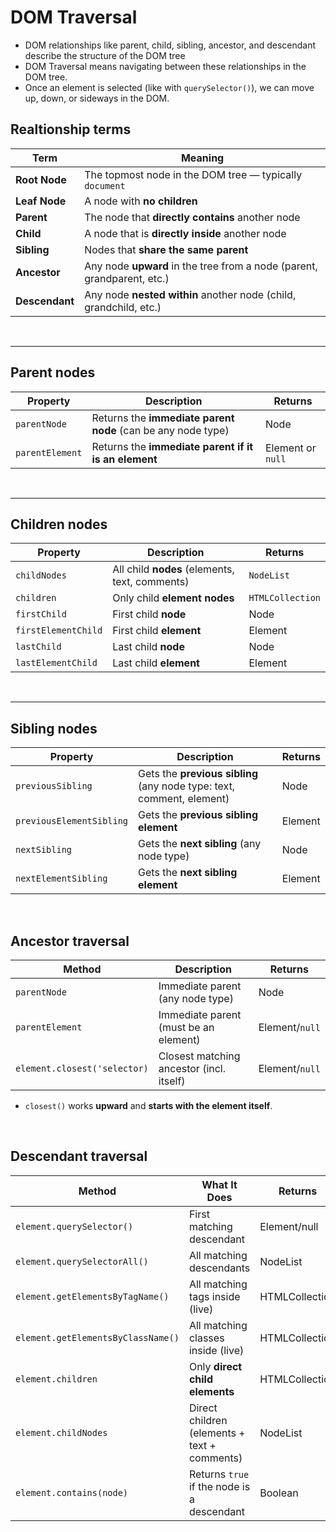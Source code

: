 # DOM Traversal

- DOM relationships like parent, child, sibling, ancestor, and descendant describe the structure of the DOM tree
- DOM Traversal means navigating between these relationships in the DOM tree.
- Once an element is selected (like with `querySelector()`), we can move up, down, or sideways in the DOM.

## Realtionship terms

| Term           | Meaning                                                                 |
| -------------- | ----------------------------------------------------------------------- |
| **Root Node**  | The topmost node in the DOM tree — typically `document`                 |
| **Leaf Node**  | A node with **no children**                                             |
| **Parent**     | The node that **directly contains** another node                        |
| **Child**      | A node that is **directly inside** another node                         |
| **Sibling**    | Nodes that **share the same parent**                                    |
| **Ancestor**   | Any node **upward** in the tree from a node (parent, grandparent, etc.) |
| **Descendant** | Any node **nested within** another node (child, grandchild, etc.)       |

<br>

---

## Parent nodes

| Property        | Description                                                  | Returns           |
| --------------- | ------------------------------------------------------------ | ----------------- |
| `parentNode`    | Returns the **immediate parent node** (can be any node type) | Node              |
| `parentElement` | Returns the **immediate parent if it is an element**         | Element or `null` |

<br>

---

## Children nodes

| Property            | Description                                    | Returns          |
| ------------------- | ---------------------------------------------- | ---------------- |
| `childNodes`        | All child **nodes** (elements, text, comments) | `NodeList`       |
| `children`          | Only child **element nodes**                   | `HTMLCollection` |
| `firstChild`        | First child **node**                           | Node             |
| `firstElementChild` | First child **element**                        | Element          |
| `lastChild`         | Last child **node**                            | Node             |
| `lastElementChild`  | Last child **element**                         | Element          |

<br>

---

## Sibling nodes

| Property                 | Description                                                           | Returns   |
| ------------------------ | --------------------------------------------------------------------- | --------- |
| `previousSibling`        | Gets the **previous sibling** (any node type: text, comment, element) |  Node     |
| `previousElementSibling` | Gets the **previous sibling element**                                 |  Element  |
| `nextSibling`            | Gets the **next sibling** (any node type)                             |  Node     |
| `nextElementSibling`     | Gets the **next sibling element**                                     |  Element  |

<br>

## Ancestor traversal

| Method                        | Description                              | Returns      |
| ----------------------------- | ---------------------------------------- | ------------ |
| `parentNode`                  | Immediate parent (any node type)         | Node         |
| `parentElement`               | Immediate parent (must be an element)    | Element/`null` |
| `element.closest('selector)`  | Closest matching ancestor (incl. itself) | Element/`null` |

- `closest()` works **upward** and **starts with the element itself**.

<br>

## Descendant traversal

| Method                             | What It Does                                 | Returns        |
| ---------------------------------- | -------------------------------------------- | -------------- |
| `element.querySelector()`          | First matching descendant                    | Element/null   |
| `element.querySelectorAll()`       | All matching descendants                     | NodeList       |
| `element.getElementsByTagName()`   | All matching tags inside (live)              | HTMLCollection |
| `element.getElementsByClassName()` | All matching classes inside (live)           | HTMLCollection |
| `element.children`                 | Only **direct child elements**               | HTMLCollection |
| `element.childNodes`               | Direct children (elements + text + comments) | NodeList       |
| `element.contains(node)`           | Returns `true` if the node is a descendant   | Boolean        |
